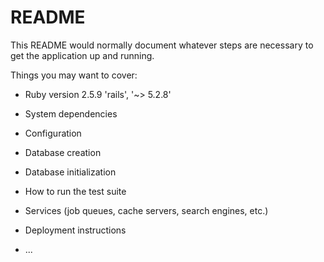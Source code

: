 # README

This README would normally document whatever steps are necessary to get the
application up and running.

Things you may want to cover:

* Ruby version
    2.5.9
    'rails', '~> 5.2.8'
* System dependencies

* Configuration

* Database creation

* Database initialization

* How to run the test suite

* Services (job queues, cache servers, search engines, etc.)

* Deployment instructions

* ...
